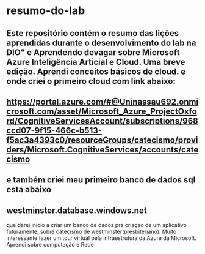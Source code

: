# resumo-do-lab
Este repositório contém o resumo das lições aprendidas durante o desenvolvimento do lab na DIO" e 
Aprendendo devagar sobre Microsoft Azure
Inteligência Articial e Cloud.
Uma breve edição. Aprendi conceitos básicos de cloud.
e onde criei o primeiro cloud com link abaixo:
----
https://portal.azure.com/#@Uninassau692.onmicrosoft.com/asset/Microsoft_Azure_ProjectOxford/CognitiveServicesAccount/subscriptions/968ccd07-9f15-466c-b513-f5ac3a4393c0/resourceGroups/catecismo/providers/Microsoft.CognitiveServices/accounts/catecismo
-----
e também criei meu primeiro banco de dados sql esta abaixo
-----
westminster.database.windows.net
-----
que darei inicio a criar um banco de dados pra criaçao de um aplicativo futuramente, sobre catecismo de westminster(presbiteriano).
Muito interessante fazer um tour virtual pela infraestrutura da Azure da Microsoft.
Aprendi sobre computação e Rede
